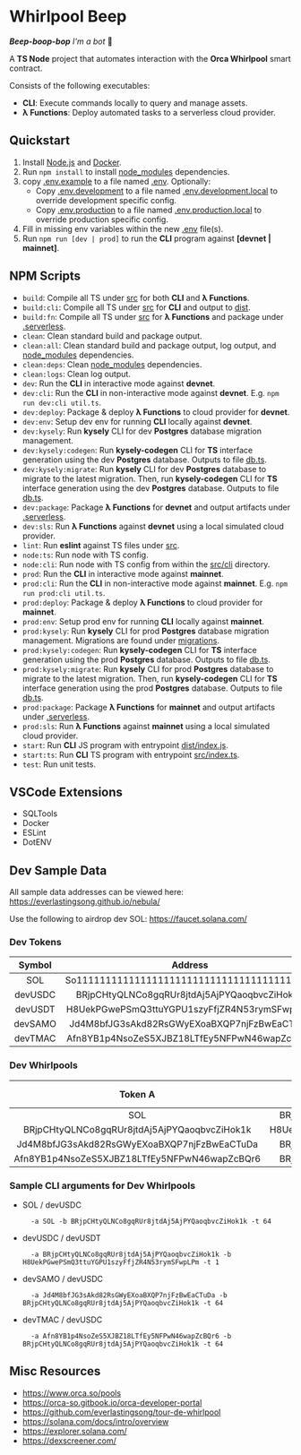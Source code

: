 # Whirlpool Beep

***Beep-boop-bop** I'm a bot* 🤖

A **TS Node** project that automates interaction with the **Orca Whirlpool** smart contract.

Consists of the following executables:

- **CLI**: Execute commands locally to query and manage assets.
- **λ Functions**: Deploy automated tasks to a serverless cloud provider.

## Quickstart

1) Install [Node.js](https://nodejs.org/en/download/package-manager) and [Docker](https://docs.docker.com/engine/install/).
2) Run `npm install` to install [node_modules](node_modules) dependencies.
3) copy [.env.example](.env.example) to a file named [.env](.env). Optionally:
    - Copy [.env.development](.env.development) to a file named [.env.development.local](.env.development.local) to override development specific config.
    - Copy [.env.production](.env.production) to a file named [.env.production.local](.env.production.local) to override production specific config.
4) Fill in missing env variables within the new [.env](.env) file(s).
5) Run `npm run [dev | prod]` to run the **CLI** program against **[devnet | mainnet]**.

## NPM Scripts

- `build`: Compile all TS under [src](src) for both **CLI** and **λ Functions**.
- `build:cli`: Compile all TS under [src](src) for **CLI** and output to [dist](dist).
- `build:fn`: Compile all TS under [src](src) for **λ Functions** and package under [.serverless](.serverless).
- `clean`: Clean standard build and package output.
- `clean:all`: Clean standard build and package output, log output, and [node_modules](node_modules) dependencies.
- `clean:deps`: Clean [node_modules](node_modules) dependencies.
- `clean:logs`: Clean log output.
- `dev`: Run the **CLI** in interactive mode against **devnet**.
- `dev:cli`: Run the **CLI** in non-interactive mode against **devnet**. E.g. `npm run dev:cli util.ts`.
- `dev:deploy`: Package & deploy **λ Functions** to cloud provider for **devnet**.
- `dev:env`: Setup dev env for running **CLI** locally against **devnet**.
- `dev:kysely`: Run **kysely** CLI for dev **Postgres** database migration management.
- `dev:kysely:codegen`: Run **kysely-codegen** CLI for **TS** interface generation using the dev **Postgres** database. Outputs to file [db.ts](src/util/db/db.interfaces.ts).
- `dev:kysely:migrate`: Run **kysely** CLI for dev **Postgres** database to migrate to the latest migration. Then, run **kysely-codegen** CLI for **TS** interface generation using the dev **Postgres** database. Outputs to file [db.ts](src/util/db/db.interfaces.ts).
- `dev:package`: Package **λ Functions** for **devnet** and output artifacts under [.serverless](.serverless).
- `dev:sls`: Run **λ Functions** against **devnet** using a local simulated cloud provider.
- `lint`: Run **eslint** against TS files under [src](src).
- `node:ts`: Run node with TS config.
- `node:cli`: Run node with TS config from within the [src/cli](src/cli) directory.
- `prod`: Run the **CLI** in interactive mode against **mainnet**.
- `prod:cli`: Run the **CLI** in non-interactive mode against **mainnet**. E.g. `npm run prod:cli util.ts`.
- `prod:deploy`: Package & deploy **λ Functions** to cloud provider for **mainnet**.
- `prod:env`: Setup prod env for running **CLI** locally against **mainnet**.
- `prod:kysely`: Run **kysely** CLI for prod **Postgres** database migration management. Migrations are found under [migrations](migrations).
- `prod:kysely:codegen`: Run **kysely-codegen** CLI for **TS** interface generation using the prod **Postgres** database. Outputs to file [db.ts](src/util/db/db.interfaces.ts).
- `prod:kysely:migrate`: Run **kysely** CLI for prod **Postgres** database to migrate to the latest migration. Then, run **kysely-codegen** CLI for **TS** interface generation using the prod **Postgres** database. Outputs to file [db.ts](src/util/db/db.interfaces.ts).
- `prod:package`: Package **λ Functions** for **mainnet** and output artifacts under [.serverless](.serverless).
- `prod:sls`: Run **λ Functions** against **mainnet** using a local simulated cloud provider.
- `start`: Run **CLI** JS program with entrypoint [dist/index.js](dist/index.js).
- `start:ts`: Run **CLI** TS program with entrypoint [src/index.ts](src/index.ts).
- `test`: Run unit tests.

## VSCode Extensions

- SQLTools
- Docker
- ESLint
- DotENV

## Dev Sample Data

All sample data addresses can be viewed here: https://everlastingsong.github.io/nebula/

Use the following to airdrop dev SOL: https://faucet.solana.com/

### Dev Tokens

Symbol | Address | Decimals |
:---: | :---: | :---: |
SOL | So11111111111111111111111111111111111111112 | 9 |
devUSDC | BRjpCHtyQLNCo8gqRUr8jtdAj5AjPYQaoqbvcZiHok1k | 6 |
devUSDT | H8UekPGwePSmQ3ttuYGPU1szyFfjZR4N53rymSFwpLPm | 6 |
devSAMO | Jd4M8bfJG3sAkd82RsGWyEXoaBXQP7njFzBwEaCTuDa | 9 |
devTMAC | Afn8YB1p4NsoZeS5XJBZ18LTfEy5NFPwN46wapZcBQr6 | 6 |

### Dev Whirlpools

Token A | Token B | Tick Spacing |
:---: | :---: | :---: |
SOL | BRjpCHtyQLNCo8gqRUr8jtdAj5AjPYQaoqbvcZiHok1k | 64 |
BRjpCHtyQLNCo8gqRUr8jtdAj5AjPYQaoqbvcZiHok1k | H8UekPGwePSmQ3ttuYGPU1szyFfjZR4N53rymSFwpLPm | 1 |
Jd4M8bfJG3sAkd82RsGWyEXoaBXQP7njFzBwEaCTuDa | BRjpCHtyQLNCo8gqRUr8jtdAj5AjPYQaoqbvcZiHok1k | 64 |
 Afn8YB1p4NsoZeS5XJBZ18LTfEy5NFPwN46wapZcBQr6 | BRjpCHtyQLNCo8gqRUr8jtdAj5AjPYQaoqbvcZiHok1k | 64 |

### Sample CLI arguments for Dev Whirlpools

- SOL / devUSDC

        -a SOL -b BRjpCHtyQLNCo8gqRUr8jtdAj5AjPYQaoqbvcZiHok1k -t 64

- devUSDC / devUSDT

        -a BRjpCHtyQLNCo8gqRUr8jtdAj5AjPYQaoqbvcZiHok1k -b H8UekPGwePSmQ3ttuYGPU1szyFfjZR4N53rymSFwpLPm -t 1

- devSAMO / devUSDC

        -a Jd4M8bfJG3sAkd82RsGWyEXoaBXQP7njFzBwEaCTuDa -b BRjpCHtyQLNCo8gqRUr8jtdAj5AjPYQaoqbvcZiHok1k -t 64

- devTMAC / devUSDC

        -a Afn8YB1p4NsoZeS5XJBZ18LTfEy5NFPwN46wapZcBQr6 -b BRjpCHtyQLNCo8gqRUr8jtdAj5AjPYQaoqbvcZiHok1k -t 64

## Misc Resources

- https://www.orca.so/pools
- https://orca-so.gitbook.io/orca-developer-portal
- https://github.com/everlastingsong/tour-de-whirlpool
- https://solana.com/docs/intro/overview
- https://explorer.solana.com/
- https://dexscreener.com/
